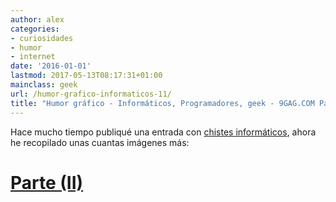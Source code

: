 ```yaml
---
author: alex
categories:
- curiosidades
- humor
- internet
date: '2016-01-01'
lastmod: 2017-05-13T08:17:31+01:00
mainclass: geek
url: /humor-grafico-informaticos-11/
title: "Humor gráfico - Informáticos, Programadores, geek - 9GAG.COM Parte (I)"
---
```


Hace mucho tiempo publiqué una entrada con [chistes informáticos][1], ahora he recopilado unas cuantas imágenes más:

<figure>
    <a href="https://2.bp.blogspot.com/-rUWLl5omr1g/TrEbswj71BI/AAAAAAAABeY/iWHUgrNEWu4/s1600/Postcard.jpg"><amp-img sizes="(min-width: 500px) 500px, 100vw" layout="responsive" alt="development programming software android technology programmer" width="500" height="394" src="https://2.bp.blogspot.com/-rUWLl5omr1g/TrEbswj71BI/AAAAAAAABeY/iWHUgrNEWu4/s800/Postcard.jpg"></amp-img></a>
</figure>

<!--more--><!--ad-->

<figure>
    <a href="https://1.bp.blogspot.com/-e0hOeWF-G3M/TrEbtNEBm-I/AAAAAAAABek/r-j9yei102s/s1600/When%2BLife%2BSucks.jpg"><amp-img sizes="(min-width: 700px) 700px, 100vw" layout="responsive" alt="development programming software android technology programmer" width="700" height="565" src="https://1.bp.blogspot.com/-e0hOeWF-G3M/TrEbtNEBm-I/AAAAAAAABek/r-j9yei102s/s800/When%2BLife%2BSucks.jpg"></amp-img></a>
</figure>
<figure>
    <a href="https://3.bp.blogspot.com/-D1ZwWjG9_l4/TrEbtoah1mI/AAAAAAAABe0/Cy47DUZMuGw/s1600/Programmers%2Bvs%2BUsers.jpg"  ><amp-img sizes="(min-width: 381px) 381px, 100vw" layout="responsive" alt="development programming software android technology programmer" width="381" height="374" src="https://3.bp.blogspot.com/-D1ZwWjG9_l4/TrEbtoah1mI/AAAAAAAABe0/Cy47DUZMuGw/s800/Programmers%2Bvs%2BUsers.jpg"></amp-img></a>
</figure>
<figure>
    <a href="https://1.bp.blogspot.com/-CrQxjpzaRtk/TrEbuNpxgPI/AAAAAAAABe8/DaZMRA5Fz9A/s1600/Web%2BDesigners%2Bvs.%2BWeb%2BDevelopers.jpg"  ><amp-img sizes="(min-width: 496px) 496px, 100vw" layout="responsive" alt="development programming software android technology programmer" width="496" height="800" src="https://1.bp.blogspot.com/-CrQxjpzaRtk/TrEbuNpxgPI/AAAAAAAABe8/DaZMRA5Fz9A/s800/Web%2BDesigners%2Bvs.%2BWeb%2BDevelopers.jpg"></amp-img></a>
</figure>
<figure>
    <a href="https://4.bp.blogspot.com/-MjwDEYli9Ec/TrEbuLBI1ZI/AAAAAAAABfI/5fhMth9D9lE/s1600/Not%2Bsure%2Bif%2BC%2Bis%2Bbroken.jpg"  ><amp-img sizes="(min-width: 500px) 500px, 100vw" layout="responsive" alt="development programming software android technology programmer" width="500" height="415" src="https://4.bp.blogspot.com/-MjwDEYli9Ec/TrEbuLBI1ZI/AAAAAAAABfI/5fhMth9D9lE/s800/Not%2Bsure%2Bif%2BC%2Bis%2Bbroken.jpg"></amp-img></a>
</figure>
<figure>
    <a href="https://2.bp.blogspot.com/-6BJ8Qq1NxPM/TrEcAZR9puI/AAAAAAAABfY/XwoxQemmIEc/s1600/A%2BProgrammer%25C2%25B4s%2Blife....jpg"  ><amp-img sizes="(min-width: 510px) 510px, 100vw" layout="responsive" alt="development programming software android technology programmer" width="510" height="550" src="https://2.bp.blogspot.com/-6BJ8Qq1NxPM/TrEcAZR9puI/AAAAAAAABfY/XwoxQemmIEc/s800/A%2BProgrammer%25C2%25B4s%2Blife....jpg"></amp-img></a>
</figure>
<figure>
    <a href="https://3.bp.blogspot.com/-kohvWX9MYUk/TrEcAr29YVI/AAAAAAAABfo/Dqg1aDVsNjs/s1600/A%2BTribute%253A%2BToo%2BMuch%2BEpicness...%2BOne%2BDay%2521.jpg"  ><amp-img sizes="(min-width: 547px) 547px, 100vw" layout="responsive" alt="development programming software android technology programmer" width="547" height="800" src="https://3.bp.blogspot.com/-kohvWX9MYUk/TrEcAr29YVI/AAAAAAAABfo/Dqg1aDVsNjs/s800/A%2BTribute%253A%2BToo%2BMuch%2BEpicness...%2BOne%2BDay%2521.jpg"></amp-img></a>
</figure>
<figure>
    <a href="https://3.bp.blogspot.com/-ybM-G8UbdRU/TrEcBCyLHrI/AAAAAAAABfw/ODlm1CRiJto/s1600/C%2BSharp%2BFTW%2B%2528Programmers%2BJoke%2529.jpg"  ><amp-img sizes="(min-width: 365px) 365px, 100vw" layout="responsive" alt="development programming software android technology programmer" width="365" height="386" src="https://3.bp.blogspot.com/-ybM-G8UbdRU/TrEcBCyLHrI/AAAAAAAABfw/ODlm1CRiJto/s800/C%2BSharp%2BFTW%2B%2528Programmers%2BJoke%2529.jpg"></amp-img></a>
</figure>
<figure>
    <a href="https://2.bp.blogspot.com/-lm1ne91yWYE/TrEcBcPZ4eI/AAAAAAAABf4/UasDJA-cBeE/s1600/Gamer%2Band%2Bprogrammer%2Bgeek.jpg"  ><amp-img sizes="(min-width: 300px) 300px, 100vw" layout="responsive" alt="development programming software android technology programmer" width="300" height="289" src="https://2.bp.blogspot.com/-lm1ne91yWYE/TrEcBcPZ4eI/AAAAAAAABf4/UasDJA-cBeE/s800/Gamer%2Band%2Bprogrammer%2Bgeek.jpg"></amp-img></a>
</figure>
<figure>
    <a href="https://2.bp.blogspot.com/-8RRwjrXbPWQ/TrEcBfOxnNI/AAAAAAAABgI/caywXgrLfSs/s1600/Geek%2Bcrave.jpg"  ><amp-img sizes="(min-width: 700px) 700px, 100vw" layout="responsive" alt="development programming software android technology programmer" width="700" height="551"  src="https://2.bp.blogspot.com/-8RRwjrXbPWQ/TrEcBfOxnNI/AAAAAAAABgI/caywXgrLfSs/s800/Geek%2Bcrave.jpg"></amp-img></a>
</figure>
<figure>
    <a href="https://2.bp.blogspot.com/-abi6Rv4TxWg/TrEcSpLYICI/AAAAAAAABgY/xb0sDItkmhc/s1600/Geek%2Bprotest%2Bin%2BIndia.jpg"  ><amp-img sizes="(min-width: 432px) 432px, 100vw" layout="responsive" alt="development programming software android technology programmer" width="432" height="748"  src="https://2.bp.blogspot.com/-abi6Rv4TxWg/TrEcSpLYICI/AAAAAAAABgY/xb0sDItkmhc/s800/Geek%2Bprotest%2Bin%2BIndia.jpg"></amp-img></a>
</figure>
<figure>
    <a href="https://4.bp.blogspot.com/-BbHiOYY4gls/TrEcSmVmSVI/AAAAAAAABgo/Slw5xSqeNx8/s1600/Ipad.jpg"  ><amp-img sizes="(min-width: 576px) 576px, 100vw" layout="responsive" alt="development programming software android technology programmer" width="576" height="800"  src="https://4.bp.blogspot.com/-BbHiOYY4gls/TrEcSmVmSVI/AAAAAAAABgo/Slw5xSqeNx8/s800/Ipad.jpg"></amp-img></a>
</figure>
<figure>
    <a href="https://3.bp.blogspot.com/-yrjjakqGFck/TrEcTT0W34I/AAAAAAAABgw/ixCgnrPqfdw/s1600/Is%2Bthis%2Bhappened%2Bto%2Byou%253F.jpg"  ><amp-img sizes="(min-width: 500px) 500px, 100vw" layout="responsive" alt="development programming software android technology programmer"   width="500" height="540" src="https://3.bp.blogspot.com/-yrjjakqGFck/TrEcTT0W34I/AAAAAAAABgw/ixCgnrPqfdw/s800/Is%2Bthis%2Bhappened%2Bto%2Byou%253F.jpg"></amp-img></a>
</figure>
<figure>
    <a href="https://3.bp.blogspot.com/-8EQl-MtJcTo/TrEcTWVO8kI/AAAAAAAABg8/iuAyNT8ENMU/s1600/Programmer%2527s%2BLazy%2BRule.jpg"  ><amp-img sizes="(min-width: 418px) 418px, 100vw" layout="responsive" alt="development programming software android technology programmer" width="418" height="800"  src="https://3.bp.blogspot.com/-8EQl-MtJcTo/TrEcTWVO8kI/AAAAAAAABg8/iuAyNT8ENMU/s800/Programmer%2527s%2BLazy%2BRule.jpg"></amp-img></a>
</figure>
<figure>
<a href="https://3.bp.blogspot.com/-R55Ng2OMpvE/TrEcmFHXCFI/AAAAAAAABhI/q66TE_iJqgk/s1600/Programmers%2521.jpg"  ><amp-img sizes="(min-width: 500px) 500px, 100vw" layout="responsive" alt="development programming software android technology programmer" width="500" height="528"  src="https://3.bp.blogspot.com/-R55Ng2OMpvE/TrEcmFHXCFI/AAAAAAAABhI/q66TE_iJqgk/s800/Programmers%2521.jpg"></amp-img></a>
</figure>

# [Parte (II)][2]

 [1]: https://elbauldelprogramador.com/chistes-de-informaticos
 [2]: https://elbauldelprogramador.com/humor-grafico-informaticos
